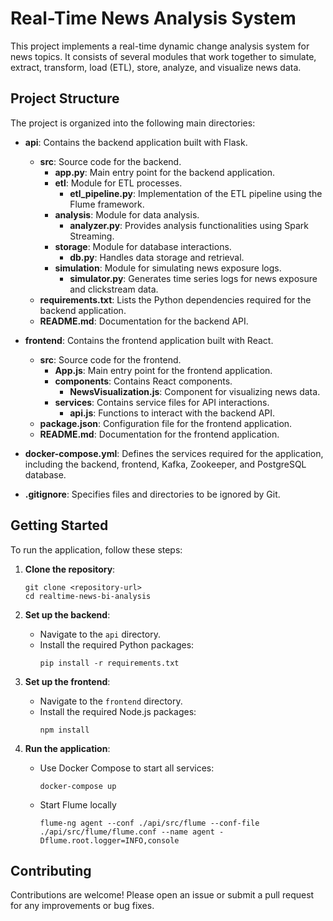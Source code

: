 # Real-Time News Analysis System

This project implements a real-time dynamic change analysis system for news topics. It consists of several modules that work together to simulate, extract, transform, load (ETL), store, analyze, and visualize news data.

## Project Structure

The project is organized into the following main directories:

- **api**: Contains the backend application built with Flask.
  - **src**: Source code for the backend.
    - **app.py**: Main entry point for the backend application.
    - **etl**: Module for ETL processes.
      - **etl_pipeline.py**: Implementation of the ETL pipeline using the Flume framework.
    - **analysis**: Module for data analysis.
      - **analyzer.py**: Provides analysis functionalities using Spark Streaming.
    - **storage**: Module for database interactions.
      - **db.py**: Handles data storage and retrieval.
    - **simulation**: Module for simulating news exposure logs.
      - **simulator.py**: Generates time series logs for news exposure and clickstream data.
  - **requirements.txt**: Lists the Python dependencies required for the backend application.
  - **README.md**: Documentation for the backend API.

- **frontend**: Contains the frontend application built with React.
  - **src**: Source code for the frontend.
    - **App.js**: Main entry point for the frontend application.
    - **components**: Contains React components.
      - **NewsVisualization.js**: Component for visualizing news data.
    - **services**: Contains service files for API interactions.
      - **api.js**: Functions to interact with the backend API.
  - **package.json**: Configuration file for the frontend application.
  - **README.md**: Documentation for the frontend application.

- **docker-compose.yml**: Defines the services required for the application, including the backend, frontend, Kafka, Zookeeper, and PostgreSQL database.

- **.gitignore**: Specifies files and directories to be ignored by Git.

## Getting Started

To run the application, follow these steps:

1. **Clone the repository**:
   ```
   git clone <repository-url>
   cd realtime-news-bi-analysis
   ```

2. **Set up the backend**:
   - Navigate to the `api` directory.
   - Install the required Python packages:
     ```
     pip install -r requirements.txt
     ```

3. **Set up the frontend**:
   - Navigate to the `frontend` directory.
   - Install the required Node.js packages:
     ```
     npm install
     ```

4. **Run the application**:
   - Use Docker Compose to start all services:
     ```
     docker-compose up
     ```
   - Start Flume locally
     ```
     flume-ng agent --conf ./api/src/flume --conf-file ./api/src/flume/flume.conf --name agent -Dflume.root.logger=INFO,console
     ```

## Contributing

Contributions are welcome! Please open an issue or submit a pull request for any improvements or bug fixes.
